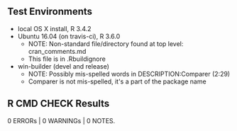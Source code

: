 ## Test Environments
* local OS X install, R 3.4.2
* Ubuntu 16.04 (on travis-ci), R 3.6.0
	* NOTE: Non-standard file/directory found at top level: cran_comments.md
	* This file is in .Rbuildignore
* win-builder (devel and release)
	* NOTE: Possibly mis-spelled words in DESCRIPTION:Comparer (2:29)
	* Comparer is not mis-spelled, it's a part of the package name

## R CMD CHECK Results
0 ERRORs | 0 WARNINGs | 0 NOTES.
